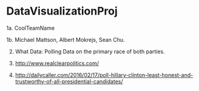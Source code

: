 # DataVisualizationProj

1a. CoolTeamName

1b. Michael Mattson, Albert Mokrejs, Sean Chu.

2. What Data: Polling Data on the primary race of both parties. 

3. http://www.realclearpolitics.com/
4. http://dailycaller.com/2016/02/17/poll-hillary-clinton-least-honest-and-trustworthy-of-all-presidential-candidates/

